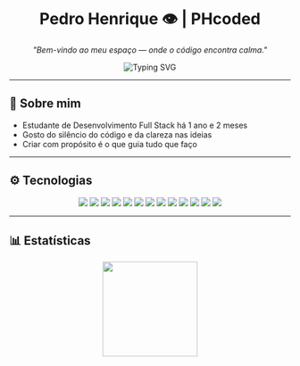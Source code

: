 <h1 align="center">Pedro Henrique 👁️ | PHcoded</h1>

<p align="center"><i>"Bem-vindo ao meu espaço — onde o código encontra calma."</i></p>

<p align="center">
  <img src="https://readme-typing-svg.herokuapp.com?font=Fira+Code&size=22&pause=1000&color=FFFFFF&center=true&vCenter=true&width=700&lines=Programador+Full+Stack;Trabalhando+com+calma+e+prop%C3%B3sito;Minimalismo+em+cada+linha;Criando+com+preto%2C+branco+e+um+toque+de+arte." alt="Typing SVG" />
</p>

---

## 🧭 Sobre mim

- Estudante de Desenvolvimento Full Stack há 1 ano e 2 meses  
- Gosto do silêncio do código e da clareza nas ideias  
- Criar com propósito é o que guia tudo que faço

---

## ⚙️ Tecnologias

<div align="center">
  <img src="https://img.shields.io/badge/HTML5-000000?style=for-the-badge&logo=html5&logoColor=white"/>
  <img src="https://img.shields.io/badge/CSS3-000000?style=for-the-badge&logo=css3&logoColor=white"/>
  <img src="https://img.shields.io/badge/JavaScript-000000?style=for-the-badge&logo=javascript&logoColor=white"/>
  <img src="https://img.shields.io/badge/Markdown-000000?style=for-the-badge&logo=markdown&logoColor=white"/>
  <img src="https://img.shields.io/badge/Node.js-000000?style=for-the-badge&logo=node.js&logoColor=white"/>
  <img src="https://img.shields.io/badge/Express.js-000000?style=for-the-badge&logo=express&logoColor=white"/>
  <img src="https://img.shields.io/badge/MongoDB-000000?style=for-the-badge&logo=mongodb&logoColor=white"/>
  <img src="https://img.shields.io/badge/JWT-000000?style=for-the-badge&logo=jsonwebtokens&logoColor=white"/>
  <img src="https://img.shields.io/badge/Git-000000?style=for-the-badge&logo=git&logoColor=white"/>
  <img src="https://img.shields.io/badge/GitHub-000000?style=for-the-badge&logo=github&logoColor=white"/>
  <img src="https://img.shields.io/badge/Vercel-000000?style=for-the-badge&logo=vercel&logoColor=white"/>
  <img src="https://img.shields.io/badge/Render-000000?style=for-the-badge&logo=render&logoColor=white"/>
  <img src="https://img.shields.io/badge/Netlify-000000?style=for-the-badge&logo=netlify&logoColor=white"/>
</div>

---

## 📊 Estatísticas

<div align="center">
  <img height="170" src="https://github-readme-stats.vercel.app/api?username=PHcoded&show_icons=true&theme=dark&hide_border=true&count_private=true&bg_color=000000&title_color=FFFFFF&icon_color=FFFFFF&text_color=CCCCCC" />
  <img height="170" src="https://github-readme-stats.vercel.app/api/top-langs/?username=PHcoded&layout=compact&theme=dark&hide_border=true&bg_color=000000&title_color
